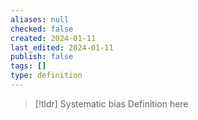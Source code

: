 ```yaml
---
aliases: null
checked: false
created: 2024-01-11
last_edited: 2024-01-11
publish: false
tags: []
type: definition
---
```

>[!tldr] Systematic bias
>Definition here

